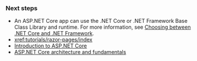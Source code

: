 ### Next steps

* An ASP.NET Core app can use the .NET Core or .NET Framework Base Class Library and runtime. For more information, see [Choosing between .NET Core and .NET Framework](/dotnet/articles/standard/choosing-core-framework-server).
* <xref:tutorials/razor-pages/index>
* [Introduction to ASP.NET Core](xref:index)
* [ASP.NET Core architecture and fundamentals](xref:fundamentals/index)
